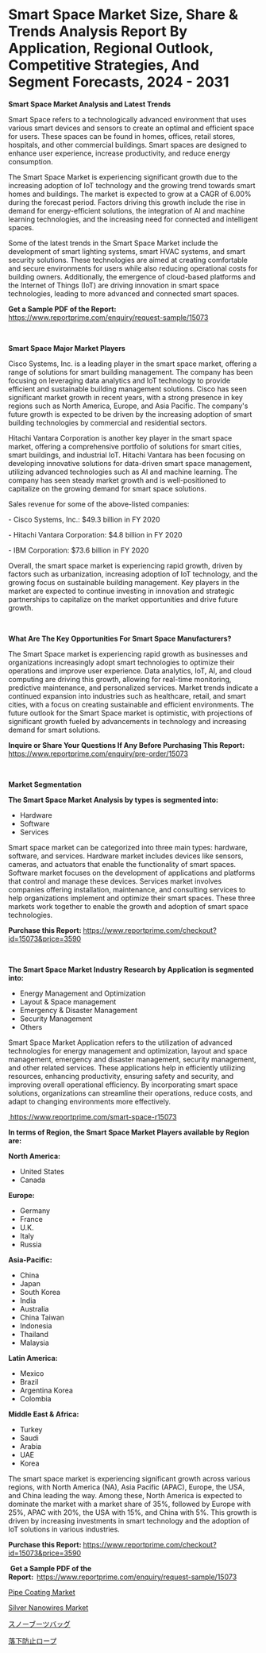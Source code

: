 <p><h1>Smart Space Market Size, Share & Trends Analysis Report By Application, Regional Outlook, Competitive Strategies, And Segment Forecasts, 2024 - 2031</h1></p><p><strong>Smart Space Market Analysis and Latest Trends</strong></p>
<p><p>Smart Space refers to a technologically advanced environment that uses various smart devices and sensors to create an optimal and efficient space for users. These spaces can be found in homes, offices, retail stores, hospitals, and other commercial buildings. Smart spaces are designed to enhance user experience, increase productivity, and reduce energy consumption.</p><p>The Smart Space Market is experiencing significant growth due to the increasing adoption of IoT technology and the growing trend towards smart homes and buildings. The market is expected to grow at a CAGR of 6.00% during the forecast period. Factors driving this growth include the rise in demand for energy-efficient solutions, the integration of AI and machine learning technologies, and the increasing need for connected and intelligent spaces.</p><p>Some of the latest trends in the Smart Space Market include the development of smart lighting systems, smart HVAC systems, and smart security solutions. These technologies are aimed at creating comfortable and secure environments for users while also reducing operational costs for building owners. Additionally, the emergence of cloud-based platforms and the Internet of Things (IoT) are driving innovation in smart space technologies, leading to more advanced and connected smart spaces.</p></p>
<p><strong>Get a Sample PDF of the Report:&nbsp;</strong> <a href="https://www.reportprime.com/enquiry/request-sample/15073">https://www.reportprime.com/enquiry/request-sample/15073</a></p>
<p>&nbsp;</p>
<p><strong>Smart Space Major Market Players</strong></p>
<p><p>Cisco Systems, Inc. is a leading player in the smart space market, offering a range of solutions for smart building management. The company has been focusing on leveraging data analytics and IoT technology to provide efficient and sustainable building management solutions. Cisco has seen significant market growth in recent years, with a strong presence in key regions such as North America, Europe, and Asia Pacific. The company's future growth is expected to be driven by the increasing adoption of smart building technologies by commercial and residential sectors.</p><p>Hitachi Vantara Corporation is another key player in the smart space market, offering a comprehensive portfolio of solutions for smart cities, smart buildings, and industrial IoT. Hitachi Vantara has been focusing on developing innovative solutions for data-driven smart space management, utilizing advanced technologies such as AI and machine learning. The company has seen steady market growth and is well-positioned to capitalize on the growing demand for smart space solutions.</p><p>Sales revenue for some of the above-listed companies:</p><p>- Cisco Systems, Inc.: $49.3 billion in FY 2020</p><p>- Hitachi Vantara Corporation: $4.8 billion in FY 2020</p><p>- IBM Corporation: $73.6 billion in FY 2020</p><p>Overall, the smart space market is experiencing rapid growth, driven by factors such as urbanization, increasing adoption of IoT technology, and the growing focus on sustainable building management. Key players in the market are expected to continue investing in innovation and strategic partnerships to capitalize on the market opportunities and drive future growth.</p></p>
<p>&nbsp;</p>
<p><strong>What Are The Key Opportunities For Smart Space Manufacturers?</strong></p>
<p><p>The Smart Space market is experiencing rapid growth as businesses and organizations increasingly adopt smart technologies to optimize their operations and improve user experience. Data analytics, IoT, AI, and cloud computing are driving this growth, allowing for real-time monitoring, predictive maintenance, and personalized services. Market trends indicate a continued expansion into industries such as healthcare, retail, and smart cities, with a focus on creating sustainable and efficient environments. The future outlook for the Smart Space market is optimistic, with projections of significant growth fueled by advancements in technology and increasing demand for smart solutions.</p></p>
<p><strong>Inquire or Share Your Questions If Any Before Purchasing This Report:</strong> <a href="https://www.reportprime.com/enquiry/pre-order/15073">https://www.reportprime.com/enquiry/pre-order/15073</a></p>
<p>&nbsp;</p>
<p><strong>Market Segmentation</strong></p>
<p><strong>The Smart Space Market Analysis by types is segmented into:</strong></p>
<p><ul><li>Hardware</li><li>Software</li><li>Services</li></ul></p>
<p><p>Smart space market can be categorized into three main types: hardware, software, and services. Hardware market includes devices like sensors, cameras, and actuators that enable the functionality of smart spaces. Software market focuses on the development of applications and platforms that control and manage these devices. Services market involves companies offering installation, maintenance, and consulting services to help organizations implement and optimize their smart spaces. These three markets work together to enable the growth and adoption of smart space technologies.</p></p>
<p><strong>Purchase this Report:&nbsp;</strong><a href="https://www.reportprime.com/checkout?id=15073&price=3590">https://www.reportprime.com/checkout?id=15073&price=3590</a></p>
<p>&nbsp;</p>
<p><strong>The Smart Space Market Industry Research by Application is segmented into:</strong></p>
<p><ul><li>Energy Management and Optimization</li><li>Layout & Space management</li><li>Emergency & Disaster Management</li><li>Security Management</li><li>Others</li></ul></p>
<p><p>Smart Space Market Application refers to the utilization of advanced technologies for energy management and optimization, layout and space management, emergency and disaster management, security management, and other related services. These applications help in efficiently utilizing resources, enhancing productivity, ensuring safety and security, and improving overall operational efficiency. By incorporating smart space solutions, organizations can streamline their operations, reduce costs, and adapt to changing environments more effectively.</p></p>
<p><a href="https://www.reportprime.com/smart-space-r15073">&nbsp;https://www.reportprime.com/smart-space-r15073</a></p>
<p><strong>In terms of Region, the Smart Space Market Players available by Region are:</strong></p>
<p>
    <p> <strong> North America: </strong>
        <ul>
            <li>United States</li>
            <li>Canada</li>
        </ul>
        </p> 
    <p> <strong> Europe: </strong>
        <ul>
            <li>Germany</li>
            <li>France</li>
            <li>U.K.</li>
            <li>Italy</li>
            <li>Russia</li>
        </ul>
        </p> 
    <p> <strong> Asia-Pacific: </strong>
        <ul>
            <li>China</li>
            <li>Japan</li>
            <li>South Korea</li>
            <li>India</li>
            <li>Australia</li>
            <li>China Taiwan</li>
            <li>Indonesia</li>
            <li>Thailand</li>
            <li>Malaysia</li>
        </ul>
        </p> 
    <p> <strong> Latin America: </strong>
        <ul>
            <li>Mexico</li>
            <li>Brazil</li>
            <li>Argentina Korea</li>
            <li>Colombia</li>
        </ul>
        </p> 
    <p> <strong> Middle East & Africa: </strong>
        <ul>
            <li>Turkey</li>
            <li>Saudi</li>
            <li>Arabia</li>
            <li>UAE</li>
            <li>Korea</li>
        </ul>
    </p>
    </p>
<p><p>The smart space market is experiencing significant growth across various regions, with North America (NA), Asia Pacific (APAC), Europe, the USA, and China leading the way. Among these, North America is expected to dominate the market with a market share of 35%, followed by Europe with 25%, APAC with 20%, the USA with 15%, and China with 5%. This growth is driven by increasing investments in smart technology and the adoption of IoT solutions in various industries.</p></p>
<p><strong>Purchase this Report: </strong><a href="https://www.reportprime.com/checkout?id=15073&price=3590">https://www.reportprime.com/checkout?id=15073&price=3590</a></p>
<p>&nbsp;<strong>Get a Sample PDF of the Report:&nbsp;&nbsp;</strong><a href="https://www.reportprime.com/enquiry/request-sample/15073">https://www.reportprime.com/enquiry/request-sample/15073</a></p>
<p><strong></strong></p>
<p><p><a href="https://www.linkedin.com/pulse/pipe-coating-market-comprehensive-report-its-share-amp-growth-8uode?trackingId=NXR%2Fs1dTiN%2FrF6DTsUjpCA%3D%3D">Pipe Coating Market</a></p><p><a href="https://www.linkedin.com/pulse/silver-nanowires-market-furnish-information-size-share-tm0oe?trackingId=%2FVT27iA2qF%2FUbQhJTmpX0g%3D%3D">Silver Nanowires Market</a></p><p><a href="https://medium.com/@bertramveum2023/%E3%82%B9%E3%83%8E%E3%83%BC%E3%83%96%E3%83%BC%E3%83%84%E3%83%90%E3%83%83%E3%82%B0%E5%B8%82%E5%A0%B4%E3%81%AF-2031%E5%B9%B4%E3%81%BE%E3%81%A7%E3%81%AE%E5%B8%82%E5%A0%B4%E3%82%B7%E3%82%A7%E3%82%A2-%E3%82%B5%E3%82%A4%E3%82%BA-%E3%81%8A%E3%82%88%E3%81%B3%E4%BA%88%E6%B8%AC%E3%82%92%E4%B8%AD%E5%BF%83%E3%81%AB%E3%81%97%E3%81%A6%E3%81%84%E3%81%BE%E3%81%99-f80c6db291c2">スノーブーツバッグ</a></p><p><a href="https://medium.com/@madelynhowe2023/%E3%83%95%E3%82%A9%E3%83%BC%E3%83%AB%E3%82%A2%E3%83%A9%E3%83%BC%E3%83%AC%E3%82%B9%E3%83%88%E3%83%AD%E3%83%BC%E3%83%97%E3%81%AE%E5%B8%82%E5%A0%B4%E8%A6%8F%E6%A8%A1%E3%81%A8%E5%B8%82%E5%A0%B4%E5%8B%95%E5%90%91-%E5%AE%8C%E5%85%A8%E3%81%AA%E7%94%A3%E6%A5%AD%E6%A6%82%E8%A6%81-2024%E5%B9%B4%E3%81%8B%E3%82%892031%E5%B9%B4%E3%81%BE%E3%81%A7-985b8dc8c259">落下防止ロープ</a></p></p>